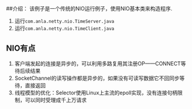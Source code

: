 ##介绍：
该例子是一个传统的NIO运行例子，使用NIO基本类来构造程序.
1. 运行`com.anla.netty.nio.TimeServer.java`
2. 运行`com.anla.netty.nio.TimeClient.java`

## NIO有点
1. 客户端发起的连接是异步的，可以利用多路复用其注册OP——CONNECT等待后续结果
2. SocketChannel的读写操作都是异步的，如果没有可读写数据它不回同步等待，直接返回
3. 线程模型的优化：Selector使用Linux上主流的epoll实现，没有连接句柄限制，可以同时受理成千上万请求